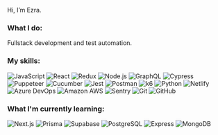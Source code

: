 Hi, I’m Ezra.

### What I do:
Fullstack development and test automation.

### My skills:

![JavaScript](https://img.shields.io/badge/-JavaScript-black?style=flat-square&logo=javascript)
![React](https://img.shields.io/badge/-React-black?style=flat-square&logo=react)
![Redux](https://img.shields.io/badge/-Redux-black?style=flat-square&logo=redux)
![Node.js](https://img.shields.io/badge/-Node.js-black?style=flat-square&logo=nodedotjs)
![GraphQL](https://img.shields.io/badge/-GraphQL-black?style=flat-square&logo=graphql)
![Cypress](https://img.shields.io/badge/-Cypress-black?style=flat-square&logo=cypress)
![Puppeteer](https://img.shields.io/badge/-Puppeteer-black?style=flat-square&logo=puppeteer)
![Cucumber](https://img.shields.io/badge/-Cucumber-black?style=flat-square&logo=cucumber)
![Jest](https://img.shields.io/badge/-Jest-black?style=flat-square&logo=jest)
![Postman](https://img.shields.io/badge/Postman-black?style=flat-square&logo=postman)
![k6](https://img.shields.io/badge/-k6-black?style=flat-square&logo=k6)
![Python](https://img.shields.io/badge/-Python-black?style=flat-square&logo=Python)
![Netlify](https://img.shields.io/badge/-Netlify-black?style=flat-square&logo=netlify)
![Azure DevOps](https://img.shields.io/badge/-Azure%20DevOps-black?style=flat-square&logo=azuredevops)
![Amazon AWS](https://img.shields.io/badge/-Amazon%20AWS-black?style=flat-square&logo=amazonaws)
![Sentry](https://img.shields.io/badge/-Sentry-black?style=flat-square&logo=sentry)
![Git](https://img.shields.io/badge/-Git-black?style=flat-square&logo=git)
![GitHub](https://img.shields.io/badge/-GitHub-black?style=flat-square&logo=github)

### What I'm currently learning:

![Next.js](https://img.shields.io/badge/-Next.js-black?style=flat-square&logo=nextdotjs)
![Prisma](https://img.shields.io/badge/-Prisma-black?style=flat-square&logo=prisma)
![Supabase](https://img.shields.io/badge/-Supabase-black?style=flat-square&logo=supabase)
![PostgreSQL](https://img.shields.io/badge/-PostgreSQL-black?style=flat-square&logo=postgresql)
![Express](https://img.shields.io/badge/-Express-black?style=flat-square&logo=express)
![MongoDB](https://img.shields.io/badge/-MongoDB-black?style=flat-square&logo=mongodb)

<!---
ezramizrahi/ezramizrahi is a ✨ special ✨ repository because its `README.md` (this file) appears on your GitHub profile.
You can click the Preview link to take a look at your changes.
--->

